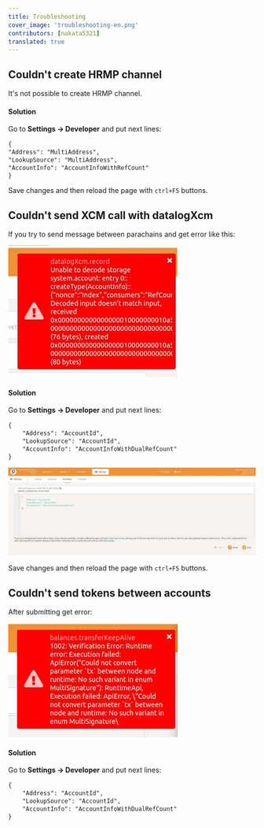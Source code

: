 ```yaml
---
title: Troubleshooting
cover_image: 'troubleshooting-en.png' 
contributors: [nakata5321]
translated: true
---
```


## Couldn't create HRMP channel

It's not possible to create HRMP channel.
#### Solution
Go to **Settings -> Developer** and put next lines:
```
{
"Address": "MultiAddress",
"LookupSource": "MultiAddress",
"AccountInfo": "AccountInfoWithRefCount"
}
```
Save changes and then reload the page with `ctrl+F5` buttons.

## Couldn't send XCM call with datalogXcm
 If you try to send message between parachains and get error like this:

![error_4lesson][im1]

#### Solution

Go to **Settings -> Developer** and put next lines:
```
{
    "Address": "AccountId",
    "LookupSource": "AccountId",
    "AccountInfo": "AccountInfoWithDualRefCount"
}
```

![XCM][im2]

Save changes and then reload the page with `ctrl+F5` buttons.

## Couldn't send tokens between accounts

After submitting get error:

![transfer][im3]

#### Solution

Go to **Settings -> Developer** and put next lines:
```
{
    "Address": "AccountId",
    "LookupSource": "AccountId",
    "AccountInfo": "AccountInfoWithDualRefCount"
}
```



[im1]: <../images/troubleshooting/lesson4_error.jpg>
[im2]: <../images/troubleshooting/XCM.jpg>
[im3]: <../images/troubleshooting/transfer.jpg>
